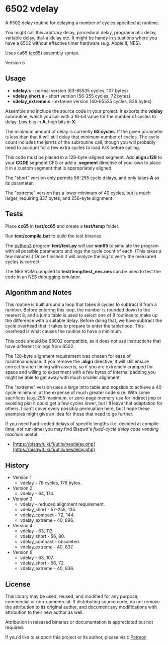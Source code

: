 # 6502 vdelay

A 6502 delay routine for delaying a number of cycles specified at runtime.

You might call this arbitrary delay, procedural delay, programmatic delay, variable delay, dial-a-delay etc.
 It might be handy in situations where you have a 6502 without effective timer hardware (e.g. Apple II, NES).

Uses ca65 ([cc65](https://cc65.github.io/)) assembly syntax.

Version 5

## Usage

* **vdelay.s** - normal version (63-65535 cycles, 107 bytes)
* **vdelay_short.s** - short version (56-255 cycles, 72 bytes)
* **vdelay_extreme.s** - extreme version (40-65535 cycles, 836 bytes)

Assemble and include the source code in your project. It exports the **vdelay**
 subroutine, which you call with a 16-bit value for the number of cycles to delay.
 Low bits in **A**, high bits in **X**.

The minimum amount of delay is currently **63 cycles**.
 If the given parameter is less than that it will still delay that minimum number of cycles.
 The cycle count includes the jsr/rts of the subroutine call,
 though you will probably need to account for a few extra cycles to load A/X before calling.

This code must be placed in a 128-byte-aligned segment. Add **align=128** to your **CODE** segment CFG
 or add a **.segment** directive of your own to place it in a custom segment that is appropriately aligned.

The "short" version only permits 56-255 cycle delays, and only takes **A** as its
 parameter.

The "extreme" version has a lower minimum of 40 cycles, but is much larger, requiring 837 bytes, and 256-byte alignment.

## Tests

Place **cc65** in **test/cc65** and create a **test/temp** folder.

Run **test/compile.bat** to build the test binaries.

The [python3](https://www.python.org/) program **test/test.py** will use **sim65** to simulate the program
 with all possible parameters and logs the cycle count of each.
 (This takes a few minutes.)
 Once finished it will analyze the log to verify the measured cycles is correct.

The NES ROM compiled to **test/temp/test_nes.nes** can be used to test the code
 in an NES debugging emulator.

## Algorithm and Notes

This routine is built around a loop that takes 8 cycles to subtract 8 from a number.
 Before entering this loop, the number is rounded down to the nearest 8, and a jump table is used
 to select one of 8 routines to make up the difference with a suitable delay. Before doing that,
 we have subtract the cycle overhead that it takes to prepare to enter the table/loop.
 This overhead is what causes the routine to have a minimum.

This code should be 65C02 compatible, as it does not use instructions that have different timings from 6502.

The 128-byte alignment requirement was chosen for ease of maintenance/use.
 If you remove the **.align** directive, it will still ensure correct branch timing with asserts,
 so if you are extremely cramped for space and willing to experiment with a few bytes of internal padding
 you might be able to get away with much smaller alignment.

The "extreme" version uses a large intro table and nopslide to achieve a 40 cycle minimum,
 at the expense of much greater code size. With some sacrifices (e.g. 255 maximum,
 or zero-page memory use for indirect jmp or avoiding pla) it could get a few cycles lower,
 but I'll leave that adaptation for others. I can't cover every possibly permuation here,
 but I hope these examples might give an idea for those that need to go further.

If you need hard-coded delays of specific lengths (i.e. decided at compile-time, not run-time)
 you may find Bisqwit's *fixed-cycle delay code vending machine* useful:

* [https://bisqwit.iki.fi/utils/nesdelay.php](https://bisqwit.iki.fi/utils/nesdelay.php)

## History

* Version 1
  * vdelay - 78 cycles, 176 bytes.
* Version 2
  * vdelay - 64, 174.
* Version 3
  * vdelay - reduced alignment requirement.
  * vdelay_short - 57-255, 135.
  * vdelay_compact - 72, 144.
  * vdelay_extreme - 40, 896.
* Version 4
  * vdelay - 63, 113.
  * vdelay_short - 56, 80.
  * vdelay_compact - obsoleted.
  * vdelay_extreme - 40, 837.
* Version 6
  * vdelay - 63, 107.
  * vdelay_short - 56, 72.
  * vdelay_extreme - 40, 836.

## License

This library may be used, reused, and modified for any purpose, commercial or non-commercial.
 If distributing source code, do not remove the attribution to its original author,
 and document any modifications with attribution to their new author as well.

Attribution in released binaries or documentation is appreciated but not required.

If you'd like to support this project or its author, please visit:
 [Patreon](https://www.patreon.com/rainwarrior)
